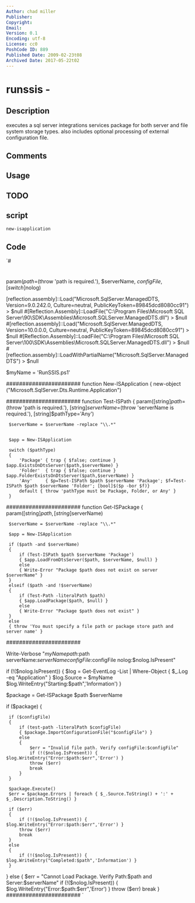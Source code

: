 ```yaml
---
Author: chad miller
Publisher: 
Copyright: 
Email: 
Version: 0.1
Encoding: utf-8
License: cc0
PoshCode ID: 889
Published Date: 2009-02-23t08
Archived Date: 2017-05-22t02
---
```


# runssis - 

## Description

executes a sql server integrations services package for both server and file system storage types. also includes optional processing of external configuration file.

## Comments



## Usage



## TODO



## script

`new-isapplication`

## Code

`#
 #
 ###
 ###
 ###
 ###
 ###
 ###
 ###
 ###
 
 param($path=$(throw 'path is required.'), $serverName, $configFile, [switch]$nolog)
 
 [reflection.assembly]::Load("Microsoft.SqlServer.ManagedDTS, Version=9.0.242.0, Culture=neutral, PublicKeyToken=89845dcd8080cc91") > $null
 #[Reflection.Assembly]::LoadFile("C:\Program Files\Microsoft SQL Server\90\SDK\Assemblies\Microsoft.SQLServer.ManagedDTS.dll") > $null
 #[reflection.assembly]::Load("Microsoft.SqlServer.ManagedDTS, Version=10.0.0.0, Culture=neutral, PublicKeyToken=89845dcd8080cc91") > $null
 #[Reflection.Assembly]::LoadFile("C:\Program Files\Microsoft SQL Server\100\SDK\Assemblies\Microsoft.SQLServer.ManagedDTS.dll") > $null
 #[reflection.assembly]::LoadWithPartialName("Microsoft.SqlServer.ManagedDTS") > $null
 
 $myName = 'RunSSIS.ps1'
 
 #######################
 function New-ISApplication
 {
    new-object ("Microsoft.SqlServer.Dts.Runtime.Application") 
 
 
 #######################
 function Test-ISPath
 {
     param([string]$path=$(throw 'path is required.'), [string]$serverName=$(throw 'serverName is required.'), [string]$pathType='Any')
 
     $serverName = $serverName -replace "\\.*"
 
 
     $app = New-ISApplication
 
     switch ($pathType)
     {
         'Package' { trap { $false; continue } $app.ExistsOnDtsServer($path,$serverName) }
         'Folder'  { trap { $false; continue } $app.FolderExistsOnDtsServer($path,$serverName) }
         'Any'     { $p=Test-ISPath $path $serverName 'Package'; $f=Test-ISPath $path $serverName 'Folder'; [bool]$($p -bor $f)}
         default { throw 'pathType must be Package, Folder, or Any' }
     }
 
 
 #######################
 function Get-ISPackage
 {
     param([string]$path, [string]$serverName)
 
     $serverName = $serverName -replace "\\.*"
 
     $app = New-ISApplication
 
     if ($path -and $serverName)
     { 
         if (Test-ISPath $path $serverName 'Package')
         { $app.LoadFromDtsServer($path, $serverName, $null) }
         else
         { Write-Error "Package $path does not exist on server $serverName" }
     }
     elseif ($path -and !$serverName)
     { 
         if (Test-Path -literalPath $path)
         { $app.LoadPackage($path, $null) }
         else
         { Write-Error "Package $path does not exist" }
     }
     else
     { throw 'You must specify a file path or package store path and server name' }
     
 
 #######################
 
 Write-Verbose "$myName path:$path serverName:$serverName configFile:$configFile nolog:$nolog.IsPresent"
 
 if (!($nolog.IsPresent))
 { 
     $log = Get-EventLog -List | Where-Object { $_.Log -eq "Application" }
     $log.Source = $myName 
     $log.WriteEntry("Starting:$path",'Information') 
 }
 
 $package = Get-ISPackage $path $serverName
 
 if ($package)
 {
 
     if ($configFile)
     { 
         if (test-path -literalPath $configFile)
         { $package.ImportConfigurationFile("$configFile") }
         else
         {
             $err = "Invalid file path. Verify configFile:$configFile"
             if (!($nolog.IsPresent)) { $log.WriteEntry("Error:$path:$err",'Error') }
             throw ($err)
             break
         }
     }
 
     $package.Execute()
     $err = $package.Errors | foreach { $_.Source.ToString() + ':' + $_.Description.ToString() }
 
     if ($err)
     { 
         if (!($nolog.IsPresent)) { $log.WriteEntry("Error:$path:$err",'Error') }
         throw ($err)
         break
     }
     else
     {
         if (!($nolog.IsPresent)) { $log.WriteEntry("Completed:$path",'Information') }
     }
 }
 else
 { 
     $err = "Cannot Load Package. Verify Path:$path and Server:$serverName"
     if (!($nolog.IsPresent)) { $log.WriteEntry("Error:$path:$err",'Error') }
     throw ($err)
     break
 }
 #######################
`

